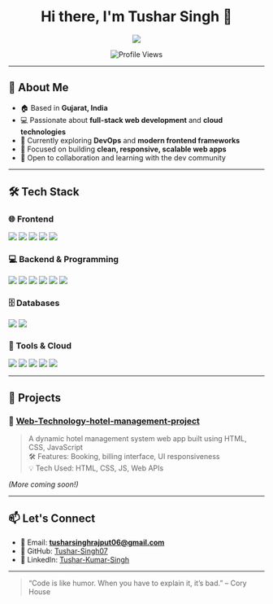 <h1 align="center">Hi there, I'm Tushar Singh 👋</h1>

<p align="center">
  <img src="https://readme-typing-svg.herokuapp.com/?lines=Full-Stack+Web+Developer;Cloud+Enthusiast;Lifelong+Learner&center=true&width=440&height=45">
</p>

<p align="center">
  <img src="https://komarev.com/ghpvc/?username=Tushar-Singh07&style=flat-square&color=blue" alt="Profile Views"/>
</p>

---

## 🚀 About Me

- 🏠 Based in **Gujarat, India**
- 💻 Passionate about **full-stack web development** and **cloud technologies**
- 🌱 Currently exploring **DevOps** and **modern frontend frameworks**
- 🧠 Focused on building **clean, responsive, scalable web apps**
- 🤝 Open to collaboration and learning with the dev community

---

## 🛠️ Tech Stack

### 🌐 Frontend
<p align="left">
  <img src="https://img.shields.io/badge/HTML5-E34F26?style=for-the-badge&logo=html5&logoColor=white"/>
  <img src="https://img.shields.io/badge/CSS3-1572B6?style=for-the-badge&logo=css3&logoColor=white"/>
  <img src="https://img.shields.io/badge/JavaScript-F7DF1E?style=for-the-badge&logo=javascript&logoColor=black"/>
  <img src="https://img.shields.io/badge/React-20232a?style=for-the-badge&logo=react&logoColor=61DAFB"/>
  <img src="https://img.shields.io/badge/Vite-646CFF?style=for-the-badge&logo=vite&logoColor=white"/>
</p>

### 💻 Backend & Programming
<p align="left">
  <img src="https://img.shields.io/badge/C-00599C?style=for-the-badge&logo=c&logoColor=white"/>
  <img src="https://img.shields.io/badge/Java-ED8B00?style=for-the-badge&logo=openjdk&logoColor=white"/>
  <img src="https://img.shields.io/badge/Python-3776AB?style=for-the-badge&logo=python&logoColor=white"/>
  <img src="https://img.shields.io/badge/C%23-239120?style=for-the-badge&logo=c-sharp&logoColor=white"/>
  <img src="https://img.shields.io/badge/.NET-512BD4?style=for-the-badge&logo=dotnet&logoColor=white"/>
  <img src="https://img.shields.io/badge/Node.js-339933?style=for-the-badge&logo=nodedotjs&logoColor=white"/>
</p>

### 🗄️ Databases
<p align="left">
  <img src="https://img.shields.io/badge/MongoDB-4EA94B?style=for-the-badge&logo=mongodb&logoColor=white"/>
  <img src="https://img.shields.io/badge/SQL-4479A1?style=for-the-badge&logo=mysql&logoColor=white"/>
</p>

### 🔧 Tools & Cloud
<p align="left">
  <img src="https://img.shields.io/badge/Postman-FF6C37?style=for-the-badge&logo=postman&logoColor=white"/>
  <img src="https://img.shields.io/badge/Git-F05032?style=for-the-badge&logo=git&logoColor=white"/>
  <img src="https://img.shields.io/badge/GitHub-181717?style=for-the-badge&logo=github&logoColor=white"/>
  <img src="https://img.shields.io/badge/AWS-FF9900?style=for-the-badge&logo=amazonaws&logoColor=white"/>
  <img src="https://img.shields.io/badge/WebDev-000000?style=for-the-badge&logo=web&logoColor=white"/>
</p>

---

## 📂 Projects

### 🔹 [Web‑Technology‑hotel‑management‑project](https://github.com/Tushar-Singh07/Web-Technology-hotel-management-project)
> A dynamic hotel management system web app built using HTML, CSS, JavaScript  
> 🛠️ Features: Booking, billing interface, UI responsiveness  
> 💡 Tech Used: HTML, CSS, JS, Web APIs

*(More coming soon!)*

---

## 📫 Let's Connect

- 📧 Email: **tusharsinghrajput06@gmail.com**
- 💼 GitHub: [Tushar-Singh07](https://github.com/Tushar-Singh07)
- 💼 LinkedIn: [Tushar-Kumar-Singh](https://www.linkedin.com/in/tushar-kumar-singh-a42116283)

---

> “Code is like humor. When you have to explain it, it’s bad.” – Cory House
